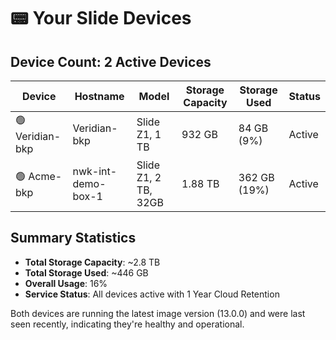 # 📟 Your Slide Devices

## Device Count: **2 Active Devices**

| Device | Hostname | Model | Storage Capacity | Storage Used | Status |
|--------|----------|-------|------------------|--------------|--------|
| 🟢 Veridian-bkp | Veridian-bkp | Slide Z1, 1 TB | 932 GB | 84 GB (9%) | Active |
| 🟢 Acme-bkp | nwk-int-demo-box-1 | Slide Z1, 2 TB, 32GB | 1.88 TB | 362 GB (19%) | Active |

## Summary Statistics
- **Total Storage Capacity**: ~2.8 TB
- **Total Storage Used**: ~446 GB
- **Overall Usage**: 16%
- **Service Status**: All devices active with 1 Year Cloud Retention

Both devices are running the latest image version (13.0.0) and were last seen recently, indicating they're healthy and operational.